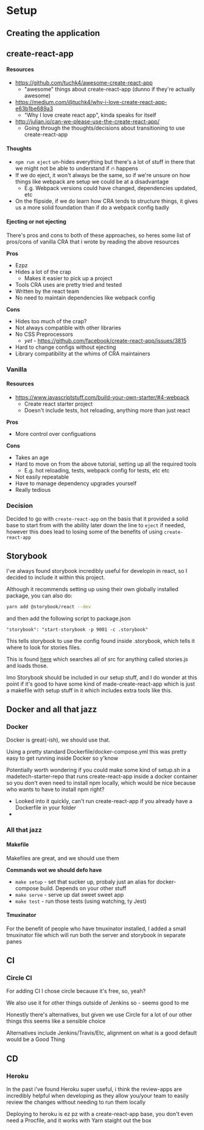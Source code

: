 # Setup

## Creating the application

## create-react-app

#### Resources

- https://github.com/tuchk4/awesome-create-react-app
  - "awesome" things about create-react-app (dunno if they're actually awesome)
- https://medium.com/@tuchk4/why-i-love-create-react-app-e63b1be689a3
  - "Why I love create react app", kinda speaks for itself
- http://julian.io/can-we-please-use-the-create-react-app/
  - Going through the thoughts/decisions about transitioning to use create-react-app

#### Thoughts

- `npm run eject` un-hides everything but there's a lot of stuff in there that we might not be able to understand if :fire: happens
- If we do eject, it won't always be the same, so if we're unsure on how things like webpack are
  setup we could be at a disadvantage
  - E.g. Webpack versions could have changed, dependencies updated, etc
- On the flipside, if we do learn how CRA tends to structure things, it gives us a more
  solid foundation than if do a webpack config badly

#### Ejecting or not ejecting

There's pros and cons to both of these approaches, so heres some list of pros/cons of vanilla CRA
that i wrote by reading the above resources

**Pros**
- Ezpz
- Hides a lot of the crap
  - Makes it easier to pick up a project
- Tools CRA uses are pretty tried and tested
- Written by the react team
- No need to maintain dependencies like webpack config

**Cons**
- Hides too much of the crap?
- Not always compatible with other libraries
- No CSS Preprocessors
  - *yet* - https://github.com/facebook/create-react-app/issues/3815
- Hard to change configs without ejecting
- Library compatibility at the whims of CRA maintainers

### Vanilla

#### Resources

- https://www.javascriptstuff.com/build-your-own-starter/#4-webpack
  - Create react starter project
  - Doesn't include tests, hot reloading, anything more than just react

**Pros**

- More control over configuations

**Cons**

- Takes an age
- Hard to move on from the above tutorial, setting up all the required tools
  - E.g. hot reloading, tests, webpack config for tests, etc etc
- Not easily repeatable
- Have to manage dependency upgrades yourself
- Really tedious

### Decision

Decided to go with `create-react-app` on the basis that it provided a
solid base to start from with the ability later down the line to `eject`
if needed, however this does lead to losing some of the benefits of using `create-react-app`

## Storybook

I've always found storybook incredibly useful for developin in react, so I decided to include it
within this project.

Although it recommends setting up using their own globally installed package, you can also do:

```bash
yarn add @storybook/react --dev
```

and then add the following script to package.json

`"storybook": "start-storybook -p 9001 -c .storybook"`

This tells storybook to use the config found inside .storybook, which tells it where to look for stories files.

This is found [here](../.storybook/config.js) which searches all of src for anything called stories.js
and loads those.

Imo Storybook should be included in our setup stuff, and I do wonder at this point if it's good to have some
kind of made-create-react-app which is just a makefile with setup stuff in it which includes extra tools like
this.

## Docker and all that jazz

### Docker

Docker is great(-ish), we should use that.

Using a pretty standard Dockerfile/docker-compose.yml this was pretty easy to get running inside Docker so y'know

Potentially worth wondering if you could make some kind of setup.sh in a madetech-starter-repo that runs create-react-app
inside a docker container so you don't even need to install npm locally, which would be nice because who wants to have to
install npm right?

- Looked into it quickly, can't run create-react-app if you already have a Dockerfile in your folder
-

### All that jazz

#### Makefile

Makefiles are great, and we should use them

**Commands wot we should defo have**

- `make setup` - set that sucker up, probaly just an alias for docker-compose build.
  Depends on your other stuff
- `make serve` - serve up dat sweet sweet app
- `make test` - run those tests (using watching, ty Jest)

#### Tmuxinator

For the benefit of people who have tmuxinator installed, I added a small tmuxinator file which will run both the server
and storybook in separate panes

## CI

### Circle CI

For adding CI I chose circle because it's free, so, yeah?

We also use it for other things outside of Jenkins so - seems good to me

Honestly there's alternatives, but given we use Circle for a lot of our other things this seems
like a sensible choice

Alternatives include Jenkins/Travis/Etc, alignment on what is a good default would be a Good Thing

## CD

### Heroku

In the past i've found Heroku super useful, i think the review-apps are incredibly helpful when developing
as they allow you/your team to easily review the changes without needing to run them locally

Deploying to heroku is ez pz with a create-react-app base, you don't even need a Procfile, and it works
with Yarn staight out the box